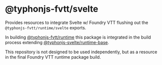 # @typhonjs-fvtt/svelte
Provides resources to integrate Svelte w/ Foundry VTT flushing out the `@typhonjs-fvtt/runtime/svelte` exports.

In building [@typhonjs-fvtt/runtime](https://github.com/typhonjs-fvtt-lib/runtime) this package is integrated in
the build process extending [@typhonjs-svelte/runtime-base](https://github.com/typhonjs-svelte/runtime-base).

This repository is not designed to be used independently, but as a resource in the final Foundry VTT runtime package
build.
